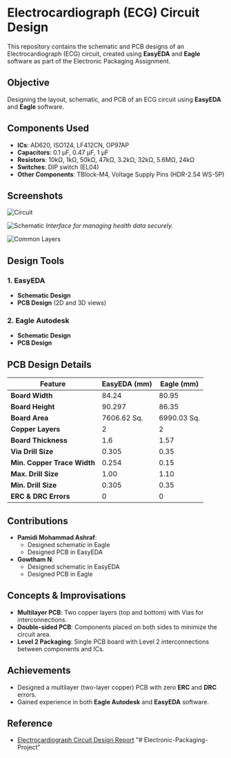 # Electrocardiograph (ECG) Circuit Design

This repository contains the schematic and PCB designs of an Electrocardiograph (ECG) circuit, created using **EasyEDA** and **Eagle** software as part of the Electronic Packaging Assignment.

## Objective
Designing the layout, schematic, and PCB of an ECG circuit using **EasyEDA** and **Eagle** software.

## Components Used
- **ICs**: AD620, ISO124, LF412CN, OP97AP
- **Capacitors**: 0.1 µF, 0.47 µF, 1 µF
- **Resistors**: 10kΩ, 1kΩ, 50kΩ, 47kΩ, 3.2kΩ, 32kΩ, 5.6MΩ, 24kΩ
- **Switches**: DIP switch (EL04)
- **Other Components**: TBlock-M4, Voltage Supply Pins (HDR-2.54 WS-5P)


## Screenshots
![Circuit](https://example.com/screenshot1.png)

![Schematic](https://example.com/screenshot2.png)
*Interface for managing health data securely.*

![Common Layers](https://example.com/screenshot2.png)


## Design Tools
### 1. EasyEDA
- **Schematic Design**
- **PCB Design** (2D and 3D views)

### 2. Eagle Autodesk
- **Schematic Design**
- **PCB Design**

## PCB Design Details
| Feature                      | EasyEDA (mm)  | Eagle (mm) |
|------------------------------|---------------|------------|
| **Board Width**               | 84.24         | 80.95      |
| **Board Height**              | 90.297        | 86.35      |
| **Board Area**                | 7606.62 Sq.   | 6990.03 Sq.|
| **Copper Layers**             | 2             | 2          |
| **Board Thickness**           | 1.6           | 1.57       |
| **Via Drill Size**            | 0.305         | 0.35       |
| **Min. Copper Trace Width**   | 0.254         | 0.15       |
| **Max. Drill Size**           | 1.00          | 1.10       |
| **Min. Drill Size**           | 0.305         | 0.35       |
| **ERC & DRC Errors**          | 0             | 0          |

## Contributions
- **Pamidi Mohammad Ashraf**:
  - Designed schematic in Eagle
  - Designed PCB in EasyEDA
- **Gowtham N**:
  - Designed schematic in EasyEDA
  - Designed PCB in Eagle

## Concepts & Improvisations
- **Multilayer PCB**: Two copper layers (top and bottom) with Vias for interconnections.
- **Double-sided PCB**: Components placed on both sides to minimize the circuit area.
- **Level 2 Packaging**: Single PCB board with Level 2 interconnections between components and ICs.

## Achievements
- Designed a multilayer (two-layer copper) PCB with zero **ERC** and **DRC** errors.
- Gained experience in both **Eagle Autodesk** and **EasyEDA** software.

## Reference
- [Electrocardiograph Circuit Design Report](https://core.ac.uk/download/pdf/199199084.pdf)
"# Electronic-Packaging-Project" 

